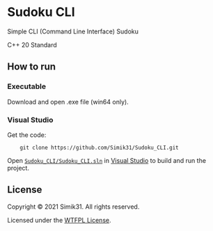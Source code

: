 # Sudoku CLI
Simple CLI (Command Line Interface) Sudoku

C++ 20 Standard

## How to run

### Executable
Download and open .exe file (win64 only).

### Visual Studio

Get the code:
```
    git clone https://github.com/Simik31/Sudoku_CLI.git
```

Open [`Sudoku_CLI/Sudoku_CLI.sln`](Sudoku_CLI/Sudoku_CLI.sln) in [Visual Studio](https://visualstudio.microsoft.com/ "Get Visual Studio") to build and run the project.

## License

Copyright &copy; 2021 Simik31. All rights reserved.

Licensed under the [WTFPL License](LICENSE).
